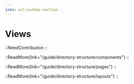 ```yaml
---
icon: uil:window-section
---
```


# Views

::NeedContribution
::

::ReadMore{link="/guide/directory-structure/components"}
::

::ReadMore{link="/guide/directory-structure/pages"}
::

::ReadMore{link="/guide/directory-structure/layouts"}
::
